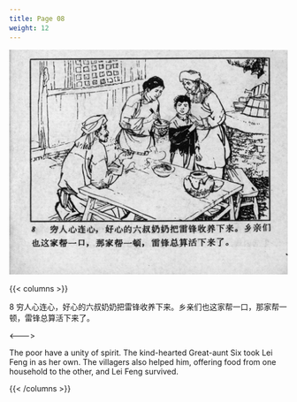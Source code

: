 ```yaml
---
title: Page 08
weight: 12
---
```


![leifeng page](./../../images/leifeng/seifert0522_lf_0013_0.jpg)

{{< columns >}}

8 穷人心连心，好心的六叔奶奶把雷锋收养下来。乡亲们也这家帮一口，那家帮一顿，雷锋总算活下来了。

<--->

The poor have a unity of spirit. The kind-hearted Great-aunt Six took Lei Feng in as her own. The villagers also helped him, offering food from one household to the other, and Lei Feng survived.

{{< /columns >}}
